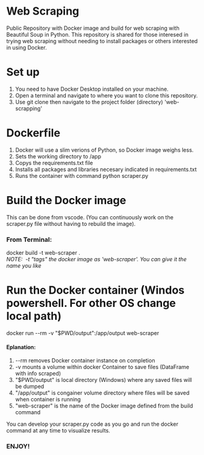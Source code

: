 # Web Scraping
Public Repository with Docker image and build for web scraping with Beautiful Soup in Python.
This repository is shared for those interesed in trying web scraping without needing to install packages or others interested in using Docker.

# Set up
1. You need to have Docker Desktop installed on your machine.
2. Open a terminal and navigate to where you want to clone this repository.
3. Use git clone then navigate to the project folder (directory) 'web-scrapping'

# Dockerfile
1. Docker will use a slim verions of Python, so Docker image weighs less.
2. Sets the working directory to /app
3. Copys the requirements.txt file
4. Installs all packages and libraries necesary indicated in requirements.txt
5. Runs the container with command python scraper.py

# Build the Docker image
This can be done from vscode. (You can continuously work on the scraper.py file without having to rebuild the image).

### From Terminal:
docker build -t web-scraper .
<br />*NOTE: &nbsp;-t "tags" the docker image as 'web-scraper'. You can give it the name you like*

# Run the Docker container (Windos powershell. For other OS change local path)
docker run --rm -v "$PWD/output":/app/output web-scraper
#### Eplanation:
1. --rm removes Docker container instance on completion
2. -v mounts a volume within docker Container to save files (DataFrame with info scraped)
3. "$PWD/output" is local directory (Windows) where any saved files will be dumped
4. "/app/output" is congainer volume directory where files will be saved when container is running
5. "web-scraper" is the name of the Docker image defined from the build command

You can develop your scraper.py code as you go and run the docker command at any time to visualize results.

### ENJOY!



